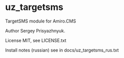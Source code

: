 # uz_targetsms
TargetSMS module for Amiro.CMS

Author Sergey Prisyazhnyuk.

License MIT, see LICENSE.txt

Install notes (russian) see in docs/uz_targetsms_rus.txt
